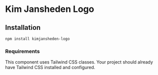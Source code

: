 # Kim Jansheden Logo

## Installation

```shell
npm install kimjansheden-logo
```

### Requirements

This component uses Tailwind CSS classes. Your project should already have Tailwind CSS installed and configured.
